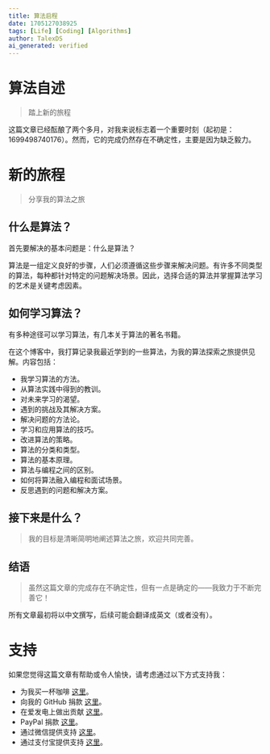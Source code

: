 ```yaml
---
title: 算法启程
date: 1705127038925
tags: [Life] [Coding] [Algorithms]
author: TalexDS
ai_generated: verified
---
```


# 算法自述

> 踏上新的旅程

这篇文章已经酝酿了两个多月，对我来说标志着一个重要时刻（起初是：1699498740176）。然而，它的完成仍然存在不确定性，主要是因为缺乏毅力。

# 新的旅程

> 分享我的算法之旅

## 什么是算法？

首先要解决的基本问题是：什么是算法？

算法是一组定义良好的步骤，人们必须遵循这些步骤来解决问题。有许多不同类型的算法，每种都针对特定的问题解决场景。因此，选择合适的算法并掌握算法学习的艺术是关键考虑因素。

## 如何学习算法？

有多种途径可以学习算法，有几本关于算法的著名书籍。

在这个博客中，我打算记录我最近学到的一些算法，为我的算法探索之旅提供见解。内容包括：

- 我学习算法的方法。
- 从算法实践中得到的教训。
- 对未来学习的渴望。
- 遇到的挑战及其解决方案。
- 解决问题的方法论。
- 学习和应用算法的技巧。
- 改进算法的策略。
- 算法的分类和类型。
- 算法的基本原理。
- 算法与编程之间的区别。
- 如何将算法融入编程和面试场景。
- 反思遇到的问题和解决方案。

## 接下来是什么？

> 我的目标是清晰简明地阐述算法之旅，欢迎共同完善。

## 结语

> 虽然这篇文章的完成存在不确定性，但有一点是确定的——我致力于不断完善它！

所有文章最初将以中文撰写，后续可能会翻译成英文（或者没有）。

# 支持

如果您觉得这篇文章有帮助或令人愉快，请考虑通过以下方式支持我：

- 为我买一杯咖啡 [这里](https://www.buymeacoffee.com/talexdreamsoul)。
- 向我的 GitHub 捐款 [这里](https://github.com/TalexDreamSoul)。
- 在爱发电上做出贡献 [这里](https://afdian.net/a/talexdreamsoul)。
- PayPal 捐款 [这里](https://www.paypal.com/paypalme/TalexDreamSoul)。
- 通过微信提供支持 [这里](https://blog.tagzxia.com/supports)。
- 通过支付宝提供支持 [这里](https://blog.tagzxia.com/supports)。
